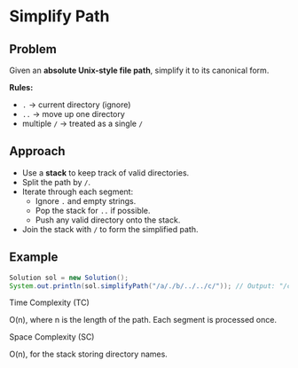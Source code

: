 # Simplify Path

## Problem
Given an **absolute Unix-style file path**, simplify it to its canonical form.  

**Rules:**
- `.` → current directory (ignore)  
- `..` → move up one directory  
- multiple `/` → treated as a single `/`  

## Approach
- Use a **stack** to keep track of valid directories.
- Split the path by `/`.
- Iterate through each segment:
  - Ignore `.` and empty strings.
  - Pop the stack for `..` if possible.
  - Push any valid directory onto the stack.
- Join the stack with `/` to form the simplified path.

## Example
```java
Solution sol = new Solution();
System.out.println(sol.simplifyPath("/a/./b/../../c/")); // Output: "/c"
```
Time Complexity (TC)

O(n), where n is the length of the path. Each segment is processed once.

Space Complexity (SC)

O(n), for the stack storing directory names.